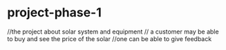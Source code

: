 # project-phase-1

//the project about solar system and equipment
// a customer may be able to buy and see the price of the solar
//one can be able to give feedback
